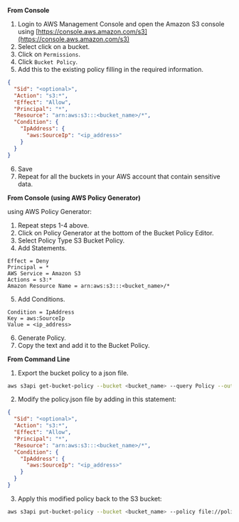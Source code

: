 **From Console**

1. Login to AWS Management Console and open the Amazon S3 console using [https://console.aws.amazon.com/s3](https://console.aws.amazon.com/s3)
2. Select click on a bucket.
3. Click on `Permissions`.
4. Click `Bucket Policy`.
5. Add this to the existing policy filling in the required information.

```json
{
  "Sid": "<optional>",
  "Action": "s3:*",
  "Effect": "Allow",
  "Principal": "*",
  "Resource": "arn:aws:s3:::<bucket_name>/*",
  "Condition": {
    "IpAddress": {
      "aws:SourceIp": "<ip_address>"
    }
  }
}
```

6. Save
7. Repeat for all the buckets in your AWS account that contain sensitive data.

**From Console (using AWS Policy Generator)**

using AWS Policy Generator:

1. Repeat steps 1-4 above.
2. Click on Policy Generator at the bottom of the Bucket Policy Editor.
3. Select Policy Type S3 Bucket Policy.
4. Add Statements.

```text
Effect = Deny
Principal = *
AWS Service = Amazon S3
Actions = s3:*
Amazon Resource Name = arn:aws:s3:::<bucket_name>/*
```

5. Add Conditions.

```text
Condition = IpAddress
Key = aws:SourceIp
Value = <ip_address>
```

6. Generate Policy.
7. Copy the text and add it to the Bucket Policy.

**From Command Line**

1. Export the bucket policy to a json file.

```bash
aws s3api get-bucket-policy --bucket <bucket_name> --query Policy --output text > policy.json
```

2. Modify the policy.json file by adding in this statement:

```json
{
  "Sid": "<optional>",
  "Action": "s3:*",
  "Effect": "Allow",
  "Principal": "*",
  "Resource": "arn:aws:s3:::<bucket_name>/*",
  "Condition": {
    "IpAddress": {
      "aws:SourceIp": "<ip_address>"
    }
  }
}
```

3. Apply this modified policy back to the S3 bucket:

```bash
aws s3api put-bucket-policy --bucket <bucket_name> --policy file://policy.json
```
